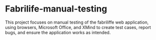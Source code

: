 # Fabrilife-manual-testing
This project focuses on manual testing of the fabriliffe web application, using browsers, Microsoft Office, and XMind to create test cases, report bugs, and ensure the application works as intended.
